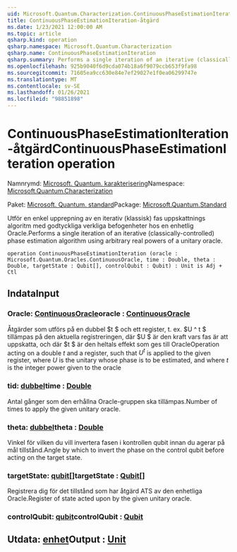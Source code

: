 ```yaml
---
uid: Microsoft.Quantum.Characterization.ContinuousPhaseEstimationIteration
title: ContinuousPhaseEstimationIteration-åtgärd
ms.date: 1/23/2021 12:00:00 AM
ms.topic: article
qsharp.kind: operation
qsharp.namespace: Microsoft.Quantum.Characterization
qsharp.name: ContinuousPhaseEstimationIteration
qsharp.summary: Performs a single iteration of an iterative (classically-controlled) phase estimation algorithm using arbitrary real powers of a unitary oracle.
ms.openlocfilehash: 925b9040f6d9cda074b18a6f9079ccb653f9fa98
ms.sourcegitcommit: 71605ea9cc630e84e7ef29027e1f0ea06299747e
ms.translationtype: MT
ms.contentlocale: sv-SE
ms.lasthandoff: 01/26/2021
ms.locfileid: "98851898"
---
```

# <a name="continuousphaseestimationiteration-operation"></a><span data-ttu-id="beff7-102">ContinuousPhaseEstimationIteration-åtgärd</span><span class="sxs-lookup"><span data-stu-id="beff7-102">ContinuousPhaseEstimationIteration operation</span></span>

<span data-ttu-id="beff7-103">Namnrymd: [Microsoft. Quantum. karakterisering](xref:Microsoft.Quantum.Characterization)</span><span class="sxs-lookup"><span data-stu-id="beff7-103">Namespace: [Microsoft.Quantum.Characterization](xref:Microsoft.Quantum.Characterization)</span></span>

<span data-ttu-id="beff7-104">Paket: [Microsoft. Quantum. standard](https://nuget.org/packages/Microsoft.Quantum.Standard)</span><span class="sxs-lookup"><span data-stu-id="beff7-104">Package: [Microsoft.Quantum.Standard](https://nuget.org/packages/Microsoft.Quantum.Standard)</span></span>


<span data-ttu-id="beff7-105">Utför en enkel upprepning av en iterativ (klassisk) fas uppskattnings algoritm med godtyckliga verkliga befogenheter hos en enhetlig Oracle.</span><span class="sxs-lookup"><span data-stu-id="beff7-105">Performs a single iteration of an iterative (classically-controlled) phase estimation algorithm using arbitrary real powers of a unitary oracle.</span></span>

```qsharp
operation ContinuousPhaseEstimationIteration (oracle : Microsoft.Quantum.Oracles.ContinuousOracle, time : Double, theta : Double, targetState : Qubit[], controlQubit : Qubit) : Unit is Adj + Ctl
```


## <a name="input"></a><span data-ttu-id="beff7-106">Indata</span><span class="sxs-lookup"><span data-stu-id="beff7-106">Input</span></span>

### <a name="oracle--continuousoracle"></a><span data-ttu-id="beff7-107">Oracle: [ContinuousOracle](xref:Microsoft.Quantum.Oracles.ContinuousOracle)</span><span class="sxs-lookup"><span data-stu-id="beff7-107">oracle : [ContinuousOracle](xref:Microsoft.Quantum.Oracles.ContinuousOracle)</span></span>

<span data-ttu-id="beff7-108">Åtgärder som utförs på en dubbel $t $ och ett register, t. ex. $U ^ t $ tillämpas på den aktuella registreringen, där $U $ är den kraft vars fas är att uppskatta, och där $t $ är den heltals effekt som ges till Oracle</span><span class="sxs-lookup"><span data-stu-id="beff7-108">Operation acting on a double $t$ and a register, such that $U^t$ is applied to the given register, where $U$ is the unitary whose phase is to be estimated, and where $t$ is the integer power given to the oracle</span></span>


### <a name="time--double"></a><span data-ttu-id="beff7-109">tid: [dubbel](xref:microsoft.quantum.lang-ref.double)</span><span class="sxs-lookup"><span data-stu-id="beff7-109">time : [Double](xref:microsoft.quantum.lang-ref.double)</span></span>

<span data-ttu-id="beff7-110">Antal gånger som den erhållna Oracle-gruppen ska tillämpas.</span><span class="sxs-lookup"><span data-stu-id="beff7-110">Number of times to apply the given unitary oracle.</span></span>


### <a name="theta--double"></a><span data-ttu-id="beff7-111">theta: [dubbel](xref:microsoft.quantum.lang-ref.double)</span><span class="sxs-lookup"><span data-stu-id="beff7-111">theta : [Double](xref:microsoft.quantum.lang-ref.double)</span></span>

<span data-ttu-id="beff7-112">Vinkel för vilken du vill invertera fasen i kontrollen qubit innan du agerar på mål tillstånd.</span><span class="sxs-lookup"><span data-stu-id="beff7-112">Angle by which to invert the phase on the control qubit before acting on the target state.</span></span>


### <a name="targetstate--qubit"></a><span data-ttu-id="beff7-113">targetState: [qubit](xref:microsoft.quantum.lang-ref.qubit)[]</span><span class="sxs-lookup"><span data-stu-id="beff7-113">targetState : [Qubit](xref:microsoft.quantum.lang-ref.qubit)[]</span></span>

<span data-ttu-id="beff7-114">Registrera dig för det tillstånd som har åtgärd ATS av den enhetliga Oracle.</span><span class="sxs-lookup"><span data-stu-id="beff7-114">Register of state acted upon by the given unitary oracle.</span></span>


### <a name="controlqubit--qubit"></a><span data-ttu-id="beff7-115">controlQubit: [qubit](xref:microsoft.quantum.lang-ref.qubit)</span><span class="sxs-lookup"><span data-stu-id="beff7-115">controlQubit : [Qubit](xref:microsoft.quantum.lang-ref.qubit)</span></span>





## <a name="output--unit"></a><span data-ttu-id="beff7-116">Utdata: [enhet](xref:microsoft.quantum.lang-ref.unit)</span><span class="sxs-lookup"><span data-stu-id="beff7-116">Output : [Unit](xref:microsoft.quantum.lang-ref.unit)</span></span>

